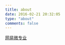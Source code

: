 ```yaml
---
title: about
date: 2016-02-21 20:32:05
type: "about"
comments: false
---
```

<a href="index/">网易微专业</a>